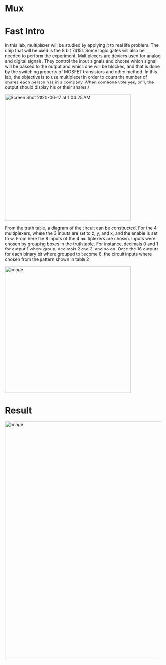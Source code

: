 # Mux

# Fast Intro
In this lab, multiplexer will be studied by applying it to real life problem. The chip that will be used is the 8 bit 74151. Some logic gates will also be needed to perform the experiment.
Multiplexers are devices used for analog and digital signals. They control the input signals and choose which signal will be passed to the output and which one will be blocked, and that is done by the switching property of MOSFET transistors and other method. In this lab, the objective is to use multiplexer in order to count the number of shares each person has in a company. When someone vote yes, or 1, the output should display his or their shares.\


<img width="407" alt="Screen Shot 2020-06-17 at 1 04 25 AM" src="https://user-images.githubusercontent.com/66625688/84857215-8a1b7800-b036-11ea-8fd2-e4c825ec5cfd.png">


From the truth table, a diagram of the circuit can be constructed. For the 4 multiplexers, where the 3 inputs are set to z, y, and x, and the enable is set to w. From here the 8 inputs of the 4 multiplexers are chosen. 
Inputs were chosen by grouping boxes in the truth table. For instance, decimals 0 and 1 for output 1 where group, decimals 2 and 3, and so on. Once the 16 outputs for each binary bit where grouped to become 8, the circuit inputs where chosen from the pattern shown in table 2

<img width="407" alt="image" src="https://user-images.githubusercontent.com/66625688/84857268-a3242900-b036-11ea-894c-e77b045ba214.png">


# Result
<img width="768" alt="image" src="https://user-images.githubusercontent.com/66625688/84857310-bc2cda00-b036-11ea-8d55-24b6317d9cda.png">
